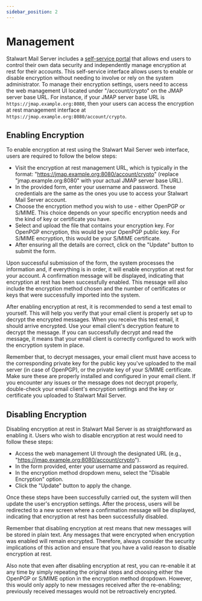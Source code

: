 ```yaml
---
sidebar_position: 2
---
```


# Management

Stalwart Mail Server includes a [self-service portal](/docs/management/webadmin/selfservice) that allows end users to control their own data security and independently manage encryption at rest for their accounts. This self-service interface allows users to enable or disable encryption without needing to involve or rely on the system administrator. To manage their encryption settings, users need to access the web management UI located under "/account/crypto" on the JMAP server base URL. For instance, if your JMAP server base URL is `https://jmap.example.org:8080`, then your users can access the encryption at rest management interface at `https://jmap.example.org:8080/account/crypto`.

## Enabling Encryption

To enable encryption at rest using the Stalwart Mail Server web interface, users are required to follow the below steps:

- Visit the encryption at rest management URL, which is typically in the format: "https://jmap.example.org:8080/account/crypto" (replace "jmap.example.org:8080" with your actual JMAP server base URL).
- In the provided form, enter your username and password. These credentials are the same as the ones you use to access your Stalwart Mail Server account.
- Choose the encryption method you wish to use - either OpenPGP or S/MIME. This choice depends on your specific encryption needs and the kind of key or certificate you have.
- Select and upload the file that contains your encryption key. For OpenPGP encryption, this would be your OpenPGP public key. For S/MIME encryption, this would be your S/MIME certificate.
- After ensuring all the details are correct, click on the "Update" button to submit the form.

Upon successful submission of the form, the system processes the information and, if everything is in order, it will enable encryption at rest for your account. A confirmation message will be displayed, indicating that encryption at rest has been successfully enabled. This message will also include the encryption method chosen and the number of certificates or keys that were successfully imported into the system.

After enabling encryption at rest, it is recommended to send a test email to yourself. This will help you verify that your email client is properly set up to decrypt the encrypted messages. When you receive this test email, it should arrive encrypted. Use your email client's decryption feature to decrypt the message. If you can successfully decrypt and read the message, it means that your email client is correctly configured to work with the encryption system in place.

Remember that, to decrypt messages, your email client must have access to the corresponding private key for the public key you've uploaded to the mail server (in case of OpenPGP), or the private key of your S/MIME certificate. Make sure these are properly installed and configured in your email client. If you encounter any issues or the message does not decrypt properly, double-check your email client's encryption settings and the key or certificate you uploaded to Stalwart Mail Server. 

## Disabling Encryption

Disabling encryption at rest in Stalwart Mail Server is as straightforward as enabling it. Users who wish to disable encryption at rest would need to follow these steps:

- Access the web management UI through the designated URL (e.g., "https://jmap.example.org:8080/account/crypto"). 
- In the form provided, enter your username and password as required.
- In the encryption method dropdown menu, select the "Disable Encryption" option. 
- Click the "Update" button to apply the change. 

Once these steps have been successfully carried out, the system will then update the user's encryption settings. After the process, users will be redirected to a new screen where a confirmation message will be displayed, indicating that encryption at rest has been successfully disabled.

Remember that disabling encryption at rest means that new messages will be stored in plain text. Any messages that were encrypted when encryption was enabled will remain encrypted. Therefore, always consider the security implications of this action and ensure that you have a valid reason to disable encryption at rest.

Also note that even after disabling encryption at rest, you can re-enable it at any time by simply repeating the original steps and choosing either the OpenPGP or S/MIME option in the encryption method dropdown. However, this would only apply to new messages received after the re-enabling; previously received messages would not be retroactively encrypted.

